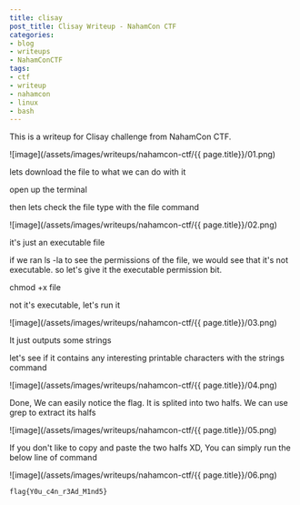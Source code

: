 ```yaml
---
title: clisay
post_title: Clisay Writeup - NahamCon CTF
categories:
- blog
- writeups
- NahamConCTF
tags:
- ctf
- writeup
- nahamcon
- linux
- bash
---
```


This is a writeup for Clisay challenge from NahamCon CTF.

![image](/assets/images/writeups/nahamcon-ctf/{{ page.title}}/01.png)

lets download the file to what we can do with it

open up the terminal

then lets check the file type with the file command

![image](/assets/images/writeups/nahamcon-ctf/{{ page.title}}/02.png)
 
it's just an executable file

if we ran ls -la to see the permissions of the file, we would see that it's not executable. so let's give it the executable permission bit.

chmod +x file

not it's executable, let's run it

![image](/assets/images/writeups/nahamcon-ctf/{{ page.title}}/03.png)

It just outputs some strings

let's see if it contains any interesting printable characters with the strings command


![image](/assets/images/writeups/nahamcon-ctf/{{ page.title}}/04.png)


Done, We can easily notice the flag. It is splited into two halfs. We can use grep to extract its halfs

![image](/assets/images/writeups/nahamcon-ctf/{{ page.title}}/05.png)

If you don't like to copy and paste the two halfs XD, You can simply run the below line of command

![image](/assets/images/writeups/nahamcon-ctf/{{ page.title}}/06.png)

`flag{Y0u_c4n_r3Ad_M1nd5}`
